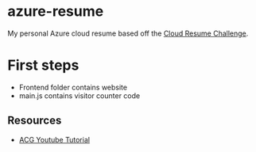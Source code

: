 # azure-resume

My personal Azure cloud resume based off the [Cloud Resume Challenge](https://cloudresumechallenge.dev).

# First steps

- Frontend folder contains website
- main.js contains visitor counter code

## Resources

- [ACG Youtube Tutorial](https://www.youtube.com/watch?v=ieYrBWmkfno&t=3446s)
